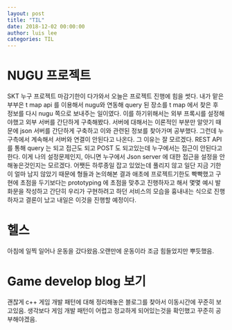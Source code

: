 ```yaml
---
layout: post
title: "TIL"
date: 2018-12-02 00:00:00
author: luis lee
categories: TIL
---
```


# NUGU 프로젝트

SKT 누구 프로젝트 마감기한이 다가와서 오늘은 프로젝트 진행에 힘을 썻다.
내가 맡은 부부은 t map api 를 이용해서 nugu와 연동해 query 된 장소를 t map 에서 찾은 후
정보를 다시 nugu 쪽으로 보내주는 일이였다.
이를 하기위해서는 외부 프록시를 설정해야했고 외부 서버를 간단하게 구축해봤다.
서버에 대해서는 이론적인 부분만 알앗기 때문에 json 서버를 간단하게 구축하고 이와 관련된 정보를 찾아가며 공부했다.
그런데 누구측에서 계속해서 서버와 연결이 안된다고 나온다.
그 이유는 잘 모르겠다. REST API 를 통해 query 는 되고 접근도 되고 POST 도 되고있는데 누구에서는 접근이 안된다고한다.
이게 나의 설정문제인지, 아니면 누구에서 Json server 에 대한 접근을 설정을 안해놓은것인지는 모르겠다.
어쨋든 하루종일 잡고 있었는데 풀리지 않고 일단 지금 기한이 얼마 남지 않았기 때문에 형들과 논의해본 결과
애초에 프로젝트기한도 빡빡했고 구현에 초점을 두기보다는 prototyping 에 초점을 맞추고 진행하자고 해서
몇몇 예시 발화문을 작성하고 간단히 우리가 구현하려고 하던 서비스의 모습을 흉내내는 식으로 진행하자고 결론이 났고
내일은 이것을 진행할 예정이다.

# 헬스

아침에 일찍 일어나 운동을 갔다왔음.오랜만에 운동이라 조금 힘들었지만 뿌듯했음.

# Game develop blog 보기

괜찮게 c++ 게임 개발 패턴에 대해 정리해놓은 블로그를 찾아서 이동시간에 꾸준히 보고있음.
생각보다 게임 개발 패턴이 어렵고 정교하게 되어있는것을 확인했고 꾸준히 공부해야겠음.
